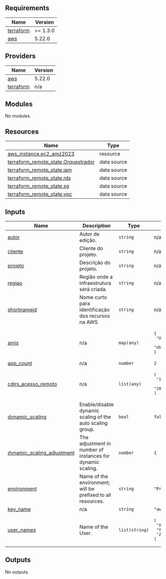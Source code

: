 <!-- BEGIN_TF_DOCS -->
<!-- END_TF_DOCS -->
<!-- BEGINNING OF PRE-COMMIT-TERRAFORM DOCS HOOK -->
## Requirements

| Name | Version |
|------|---------|
| <a name="requirement_terraform"></a> [terraform](#requirement\_terraform) | >= 1.3.0 |
| <a name="requirement_aws"></a> [aws](#requirement\_aws) | 5.22.0 |

## Providers

| Name | Version |
|------|---------|
| <a name="provider_aws"></a> [aws](#provider\_aws) | 5.22.0 |
| <a name="provider_terraform"></a> [terraform](#provider\_terraform) | n/a |

## Modules

No modules.

## Resources

| Name | Type |
|------|------|
| [aws_instance.ec2_amz2023](https://registry.terraform.io/providers/hashicorp/aws/5.22.0/docs/resources/instance) | resource |
| [terraform_remote_state.Orquestrador](https://registry.terraform.io/providers/hashicorp/terraform/latest/docs/data-sources/remote_state) | data source |
| [terraform_remote_state.iam](https://registry.terraform.io/providers/hashicorp/terraform/latest/docs/data-sources/remote_state) | data source |
| [terraform_remote_state.rds](https://registry.terraform.io/providers/hashicorp/terraform/latest/docs/data-sources/remote_state) | data source |
| [terraform_remote_state.sg](https://registry.terraform.io/providers/hashicorp/terraform/latest/docs/data-sources/remote_state) | data source |
| [terraform_remote_state.vpc](https://registry.terraform.io/providers/hashicorp/terraform/latest/docs/data-sources/remote_state) | data source |

## Inputs

| Name | Description | Type | Default | Required |
|------|-------------|------|---------|:--------:|
| <a name="input_autor"></a> [autor](#input\_autor) | Autor de edição. | `string` | n/a | yes |
| <a name="input_cliente"></a> [cliente](#input\_cliente) | Cliente do projeto. | `string` | n/a | yes |
| <a name="input_projeto"></a> [projeto](#input\_projeto) | Descrição do projeto. | `string` | n/a | yes |
| <a name="input_regiao"></a> [regiao](#input\_regiao) | Região onde a infraestrutura será criada. | `string` | n/a | yes |
| <a name="input_shortnameid"></a> [shortnameid](#input\_shortnameid) | Nome curto para identificação dos recursos na AWS | `string` | n/a | yes |
| <a name="input_amis"></a> [amis](#input\_amis) | n/a | `map(any)` | <pre>{<br>  "Ubnt-us-east-1": "ami-0261755bbcb8c4a84",<br>  "Ubnt-us-east-2": "ami-0430580de6244e02e"<br>}</pre> | no |
| <a name="input_app_count"></a> [app\_count](#input\_app\_count) | n/a | `number` | `2` | no |
| <a name="input_cdirs_acesso_remoto"></a> [cdirs\_acesso\_remoto](#input\_cdirs\_acesso\_remoto) | n/a | `list(any)` | <pre>[<br>  "187.180.212.28/32",<br>  "200.181.118.98/32"<br>]</pre> | no |
| <a name="input_dynamic_scaling"></a> [dynamic\_scaling](#input\_dynamic\_scaling) | Enable/disable dynamic scaling of the auto scaling group. | `bool` | `false` | no |
| <a name="input_dynamic_scaling_adjustment"></a> [dynamic\_scaling\_adjustment](#input\_dynamic\_scaling\_adjustment) | The adjustment in number of instances for dynamic scaling. | `number` | `1` | no |
| <a name="input_environment"></a> [environment](#input\_environment) | Name of the environment; will be prefixed to all resources. | `string` | `"Projeto"` | no |
| <a name="input_key_name"></a> [key\_name](#input\_key\_name) | n/a | `string` | `"aws-key-terraform"` | no |
| <a name="input_user_names"></a> [user\_names](#input\_user\_names) | Name of the User. | `list(string)` | <pre>[<br>  "XXX",<br>  "YYY",<br>  "ZZZ"<br>]</pre> | no |

## Outputs

No outputs.
<!-- END OF PRE-COMMIT-TERRAFORM DOCS HOOK -->
